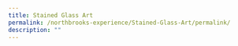 ```yaml
---
title: Stained Glass Art
permalink: /northbrooks-experience/Stained-Glass-Art/permalink/
description: ""
---
```

